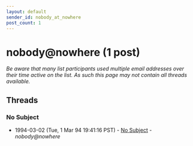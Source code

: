 ```yaml
---
layout: default
sender_id: nobody_at_nowhere
post_count: 1
---
```


# nobody<span>@</span>nowhere (1 post)

_Be aware that many list participants used multiple email addresses over their time active on the list. As such this page may not contain all threads available._

## Threads

### No Subject
+ 1994-03-02 (Tue, 1 Mar 94 19:41:16 PST) - [No Subject](/archive/1994/03/67bc64d61b9c63f3c5e909deebb70a3515c7d11e100d22ed97bbb4a7efb13c1a) - _nobody@nowhere_

